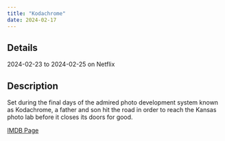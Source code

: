 ```yaml
---
title: "Kodachrome"
date: 2024-02-17
---
```

## Details
2024-02-23 to 2024-02-25 on Netflix

## Description
Set during the final days of the admired photo development system known as Kodachrome, a father and son hit the road in order to reach the Kansas photo lab before it closes its doors for good.

[IMDB Page](https://www.imdb.com/title/tt1880399/)
